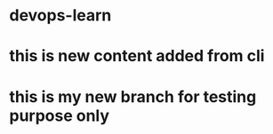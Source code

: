 # devops-learn
# this is new content added from cli
# this is my new branch for testing purpose only
